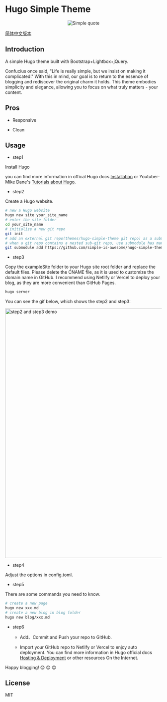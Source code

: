 # Hugo Simple Theme

<p align="center">
<img src="https://vip2.loli.io/2023/03/15/9LJ1QX8kKZrRtwA.webp" alt="Simple quote">
</p>

[简体中文版本](https://github.com/simple-is-awesome/hugo-simple-theme/blob/main/README.zh-CN.md)

## Introduction 

A simple Hugo theme built with Bootstrap+Lightbox+jQuery. 

Confucius once said, "Life is really simple, but we insist on making it complicated." With this in mind, our goal is to return to the essence of blogging and rediscover the original charm it holds. This theme embodies simplicity and elegance, allowing you to focus on what truly matters - your content.

## Pros

- Responsive

- Clean

## Usage

  - step1

Install Hugo

you can find more information in offical Hugo docs [Installation](https://gohugo.io/installation/) or Youtuber-Mike Dane's [Tutorials about Hugo](https://www.youtube.com/playlist?list=PLLAZ4kZ9dFpOnyRlyS-liKL5ReHDcj4G3).

  - step2 

Create a Hugo website.

```bash
# new a Hugo website
hugo new site your_site_name
# enter the site folder
cd your_site_name
# initialize a new git repo
git init
# add an external git repo(themes/hugo-simple-theme git repo) as a submodule to this git repo
# when a git repo contains a nested sub-git repo, use submodule has many advantages
git submodule add https://github.com/simple-is-awesome/hugo-simple-theme.git themes/hugo-simple-theme
```

  - step3

Copy the exampleSite folder to your Hugo site root folder and replace the default files. Please delete the CNAME file, as it is used to customize the domain name in GitHub. I recommend using Netlify or Vercel to deploy your blog, as they are more convenient than GitHub Pages.

```bash
hugo server
```

You can see the gif below, which shows the step2 and step3:

<img src="https://github.com/simple-is-awesome/hugo-simple-theme/blob/main/static/images/hugo_step2_step3.gif?raw=true" width="800px" alt="step2 and step3 demo">

  - step4

Adjust the options in config.toml.

  - step5 

There are some commands you need to know.

```bash
# create a new page
hugo new xxx.md
# create a new blog in blog folder
hugo new blog/xxx.md
```

  - step6

    - Add、Commit and Push your repo to GitHub. 

    - Import your GitHub repo to Netlify or Vercel to enjoy auto deployment. You can find more information in Hugo official docs [Hosting & Deployment](https://gohugo.io/hosting-and-deployment/) or other resources On the Internet.

Happy blogging! :blush: :blush: :blush:

## License

MIT

